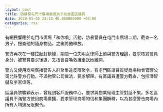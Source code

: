 ```yaml
---
layout: post
title: 防暴警屯門市廣場截查男子及當區區議員
date: 2020-05-05 22:18:48.000000000 +08:00
categories: rss
---
```


有網民響應於屯門市廣場「和你唱」活動，防暴警員在屯門市廣場二期，截查一名男子，搜查他的隨身物品，之後將他釋放。

警方再次在一樓拉起封鎖線，期間一位失明女律師上前與警方理論，要求核實警員身分，被警員要求後退，又指會召喚救護車送她離開。

警方又使用商場廣播警告人群聚集違反限聚令，有屯門區議員質疑商場物業管理公司允許警方行動，不滿物管公司做法，要求解釋。有區議員遭警方截查，包括潘智鍵及李家偉等。

區議員黎駿穎表示，曾經到客戶服務中心，要求與物業經理主管對話不果。多名區議員不滿警方使用商場廣播，要求管理商場的信和集團解釋，以為甚麼警告商場內所有人均違反限聚令。
